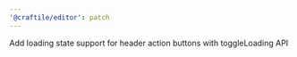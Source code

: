 ```yaml
---
'@craftile/editor': patch
---
```


Add loading state support for header action buttons with toggleLoading API